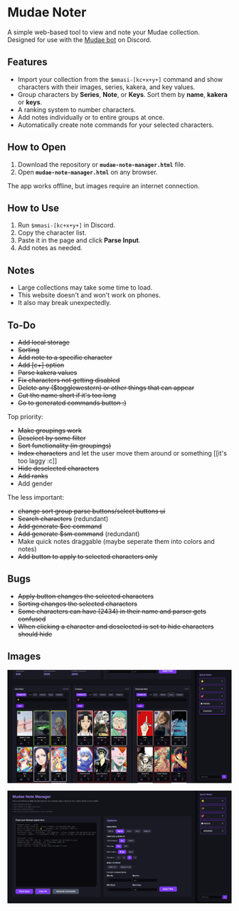 # Mudae Noter

A simple web-based tool to view and note your Mudae collection.  
Designed for use with the [Mudae bot](https://top.gg/bot/432610292342587392) on Discord.


## Features

-   Import your collection from the `$mmasi-[kc+x+y+]` command and show characters with their images, series, kakera, and key values.
-   Group characters by **Series**, **Note**, or **Keys**. Sort them by **name**, **kakera** or **keys**.
-   A ranking system to number characters. 
-   Add notes individually or to entire groups at once.
-   Automatically create note commands for your selected characters.

## How to Open

1. Download the repository or **`mudae-note-manager.html`** file.
2. Open **`mudae-note-manager.html`** on any browser.

The app works offline, but images require an internet connection.


## How to Use

1. Run `$mmasi-[kc+x+y+]` in Discord.  
2. Copy the character list.  
3. Paste it in the page and click **Parse Input**.  
4. Add notes as needed.


## Notes

- Large collections may take some time to load.
- This website doesn't and won't work on phones.
- It also may break unexpectedly.

## To-Do

- ~~Add local storage~~
- ~~Sorting~~
- ~~Add note to a specific character~~
- ~~Add [c+] option~~
- ~~Parse kakera values~~
- ~~Fix characters not getting disabled~~
- ~~Delete any ($togglewestern) or other things that can appear~~
- ~~Cut the name short if it's too long~~
- ~~Go to generated commands button :)~~

Top priority:
- ~~Make groupings work~~
- ~~Deselect by some filter~~
- ~~Sort functionality (in groupings)~~
- ~~Index characters~~ and let the user move them around or something [[it's too laggy :c]]
- ~~Hide deselected characters~~
- ~~Add ranks~~
- Add gender

The less important:
- ~~change sort group parse buttons/select buttons ui~~
- ~~Search characters~~ (redundant)
- ~~Add generate $ec command~~
- ~~Add generate $sm command~~ (redundant)
- Make quick notes draggable (maybe seperate them into colors and notes)
- ~~Add button to apply to selected characters only~~

## Bugs

- ~~Apply button changes the selected characters~~
- ~~Sorting changes the selected characters~~
- ~~Some characters can have (2434) in their name and parser gets confused~~
- ~~When clicking a character and deselected is set to hide characters should hide~~

## Images

![Parsing and Options](image.png)

![Characters](image-1.png)